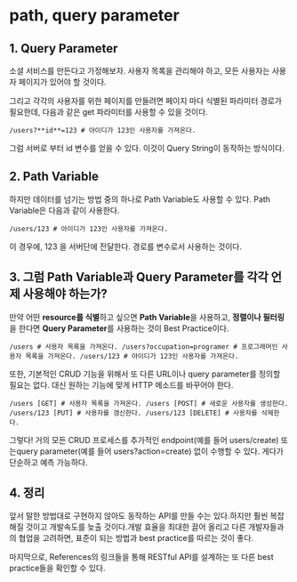 # path, query parameter

## **1. Query Parameter**

소셜 서비스를 만든다고 가정해보자. 사용자 목록을 관리해야 하고,
모든 사용자는 사용자 페이지가 있어야 할 것이다.

그리고 각각의 사용자를 위한 페이지를 만들려면 페이지 마다 식별된 파라미터 경로가 필요한데,
다음과 같은 get 파라미터를 사용할 수 있을 것이다.

`/users?**id**=123 # 아이디가 123인 사용자를 가져온다.`

그럼 서버로 부터 id 변수를 얻을 수 있다. 이것이 Query String이 동작하는 방식이다.

## **2. Path Variable**

하지만 데이터를 넘기는 방법 중의 하나로 Path Variable도 사용할 수 있다.
Path Variable은 다음과 같이 사용한다.

`/users/123 # 아이디가 123인 사용자를 가져온다.`

이 경우에, 123 을 서버단에 전달한다. 경로를 변수로서 사용하는 것이다.

## **3. 그럼 Path Variable과 Query Parameter를 각각 언제 사용해야 하는가?**

만약 어떤 **resource를 식별**하고 싶으면 **Path Variable**을 사용하고,
**정렬이나 필터링**을 한다면 **Query Parameter**를 사용하는 것이 Best Practice이다.

`/users # 사용자 목록을 가져온다. /users?occupation=programer # 프로그래머인 사용자 목록을 가져온다. /users/123 # 아이디가 123인 사용자를 가져온다.`

또한, 기본적인 CRUD 기능을 위해서 또 다른 URL이나 query parameter를 정의할 필요는 없다.
대신 원하는 기능에 맞게 HTTP 메소드를 바꾸어야 한다.

`/users [GET] # 사용자 목록을 가져온다. /users [POST] # 새로운 사용자를 생성한다. /users/123 [PUT] # 사용자를 갱신한다. /users/123 [DELETE] # 사용자를 삭제한다.`

그렇다! 거의 모든 CRUD 프로세스를 추가적인 endpoint(예를 들어 users/create) 또는query parameter(예를 들어 users?action=create) 없이 수행할 수 있다. 게다가 단순하고 예측 가능하다.

## **4. 정리**

앞서 말한 방법대로 구현하지 않아도 동작하는 API를 만들 수는 있다.하지만 훨씬 복잡해질 것이고 개발속도를 늦출 것이다.개발 효율을 최대한 끌어 올리고 다른 개발자들과의 협업을 고려하면, 표준이 되는 방법과 best practice를 따르는 것이 좋다.

마지막으로, References의 링크들을 통해 RESTful API를 설계하는 또 다른 best practice들을 확인할 수 있다.

